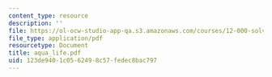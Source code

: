 ```yaml
---
content_type: resource
description: ''
file: https://ol-ocw-studio-app-qa.s3.amazonaws.com/courses/12-000-solving-complex-problems-fall-2003/123de9401c0562498c57fedec8bac797_aqua_life.pdf
file_type: application/pdf
resourcetype: Document
title: aqua_life.pdf
uid: 123de940-1c05-6249-8c57-fedec8bac797
---
```

